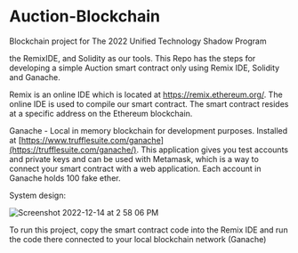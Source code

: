# Auction-Blockchain
Blockchain project for The 2022 Unified Technology Shadow Program

the RemixIDE, and Solidity as our tools. This Repo has the steps for developing a simple Auction
smart contract only using Remix IDE, Solidity and Ganache. 

Remix is an online IDE
which is located at https://remix.ethereum.org/. The online IDE is used to compile our
smart contract. The smart contract resides at a specific address on the Ethereum
blockchain.

Ganache - Local in memory blockchain for development purposes. Installed at
[https://www.trufflesuite.com/ganache](https://trufflesuite.com/ganache/). This application gives you test accounts and
private keys and can be used with Metamask, which is a way to connect your smart
contract with a web application. Each account in Ganache holds 100 fake ether.

System design:


![Screenshot 2022-12-14 at 2 58 06 PM](https://user-images.githubusercontent.com/37455224/207733336-70d8a3ef-5bcd-45e3-ab14-835a03219779.png)


To run this project, copy the smart contract code into the Remix IDE and run the code there connected to your local blockchain network (Ganache)
